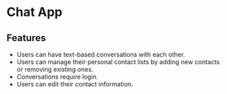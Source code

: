 # Chat App

## Features
- Users can have text-based conversations with each other.
- Users can manage their personal contact lists by adding new contacts or removing existing ones.
- Conversations require login.
- Users can edit their contact information.

